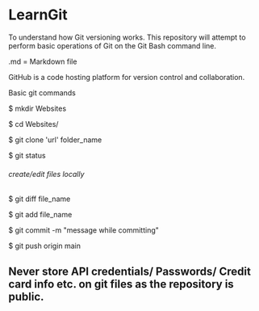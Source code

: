 # LearnGit
To understand how Git versioning works.
This repository will attempt to perform basic operations of Git on the Git Bash command line.

.md = Markdown file

GitHub is a code hosting platform for version control and collaboration.

Basic git commands

$ mkdir Websites

$ cd Websites/

$ git clone 'url' folder_name

$ git status

###### create/edit files locally

$ git diff file_name

$ git add file_name

$ git commit -m "message while committing"

$ git push origin main

## Never store API credentials/ Passwords/ Credit card info etc. on git files as the repository is public.